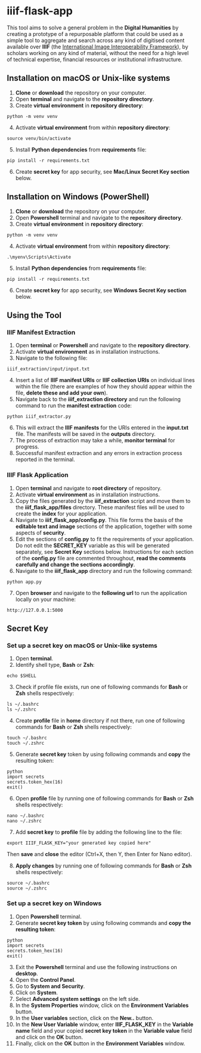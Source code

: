 # iiif-flask-app

This tool aims to solve a general problem in the __Digital Humanities__ by creating a prototype of a repurposable platform that could be used as a simple tool to aggregate and search across any kind of digitised content available over __IIIF__ (the [International Image Interoperability Framework](https://iiif.io/)), by scholars working on any kind of material, without the need for a high level of technical expertise, financial resources or institutional infrastructure.

## Installation on macOS or Unix-like systems

1. __Clone__ or __download__ the repository on your computer.
2. Open __terminal__ and navigate to the __repository directory__. 
3. Create __virtual environment__ in __repository directory__:
```
python -m venv venv
```

4. Activate __virtual environment__ from within __repository directory__:
``` 
source venv/bin/activate
```

5. Install __Python dependencies__ from __requirements__ file:
```
pip install -r requirements.txt
```

6. Create __secret key__ for app security, see __Mac/Linux Secret Key section__ below.

## Installation on Windows (PowerShell)

1. __Clone__ or __download__ the repository on your computer.
2. Open __Powershell__ terminal and navigate to the __repository directory__.
3. Create __virtual environment__ in __repository directory__:
```
python -m venv venv
```

4. Activate __virtual environment__ from within __repository directory__:
``` 
.\myenv\Scripts\Activate
```

5. Install __Python dependencies__ from __requirements__ file:
```
pip install -r requirements.txt
```
6. Create __secret key__ for app security, see __Windows Secret Key section__ below.

## Using the Tool

### IIIF Manifest Extraction

1. Open __terminal__ or __Powershell__ and navigate to the __repository directory__. 
2. Activate __virtual environment__ as in installation instructions.
3. Navigate to the following file:
```
iiif_extraction/input/input.txt
```

4. Insert a list of __IIIF manifest URIs__ or __IIIF collection URIs__ on individual lines within the file (there are examples of how they should appear within the file, __delete these and add your own__).
5. Navigate back to the __iiif_extraction directory__ and run the following command to run the __manifest extraction__ code:
```
python iiif_extractor.py
```

6. This will extract the __IIIF manifests__ for the URIs entered in the __input.txt__ file. The manifests will be saved in the __outputs__ directory.
7. The process of extraction may take a while, __monitor terminal__ for progress.
8. Successful manifest extraction and any errors in extraction process reported in the terminal.

### IIIF Flask Application

1. Open __terminal__ and navigate to __root directory__ of repository.
2. Activate __virtual environment__ as in installation instructions.
3. Copy the files generated by the __iiif_extraction__ script and move them to the __iiif_flask_app/files__ directory. These manifest files will be used to create the __index__ for your application.
4. Navigate to __iiif_flask_app/config.py__. This file forms the basis of the __editable text and image__ sections of the application, together with some aspects of __security__.
5. Edit the sections of __config.py__ to fit the requirements of your application. Do not edit the __SECRET_KEY__ variable as this will be generated separately, see __Secret Key__ sections below. Instructions for each section of the __config.py__ file are commented throughout, __read the comments carefully and change the sections accordingly__.
6. Navigate to the __iiif_flask_app__ directory and run the following command:
```
python app.py
```

7. Open __browser__ and navigate to the __following url__ to run the application locally on your machine:
```
http://127.0.0.1:5000
```

## Secret Key

### Set up a secret key on macOS or Unix-like systems

1. Open __terminal__.
2. Identify shell type, __Bash__ or __Zsh__:
```
echo $SHELL
```

3. Check if profile file exists, run one of following commands for __Bash__ or __Zsh__ shells respectively:
```
ls ~/.bashrc
ls ~/.zshrc
```

4. Create __profile__ file in __home__ directory if not there, run one of following commands for __Bash__ or __Zsh__ shells respectively:
```
touch ~/.bashrc
touch ~/.zshrc
```

5. Generate __secret key__ token by using following commands and __copy__ the resulting token:
```
python
import secrets
secrets.token_hex(16)
exit()
```

6. Open __profile__ file by running one of following commands for __Bash__ or __Zsh__ shells respectively:
```
nano ~/.bashrc
nano ~/.zshrc
```

7. Add __secret key__ to __profile__ file by adding the following line to the file:
```
export IIIF_FLASK_KEY="your generated key copied here"
```
Then __save__ and __close__ the editor (Ctrl+X, then Y, then Enter for Nano editor).

8. __Apply changes__ by running one of following commands for __Bash__ or __Zsh__ shells respectively:
``` 
source ~/.bashrc
source ~/.zshrc
```

### Set up a secret key on Windows

1. Open __Powershell__ terminal.
2. Generate __secret key token__ by using following commands and __copy the resulting token__:
```
python
import secrets
secrets.token_hex(16)
exit()
```

3. Exit the __Powershell__ terminal and use the following instructions on __desktop__.
4. Open the __Control Panel__.
5. Go to __System and Security__.
6. Click on __System__.
7. Select __Advanced system settings__ on the left side.
8. In the __System Properties__ window, click on the __Environment Variables__ button.
9. In the __User variables__ section, click on the __New..__ button.
10. In the __New User Variable__ window, enter __IIIF_FLASK_KEY__ in the __Variable name__ field and your copied __secret key token__ in the __Variable value__ field and click on the __OK__ button.
11. Finally, click on the __OK__ button in the __Environment Variables__ window.


